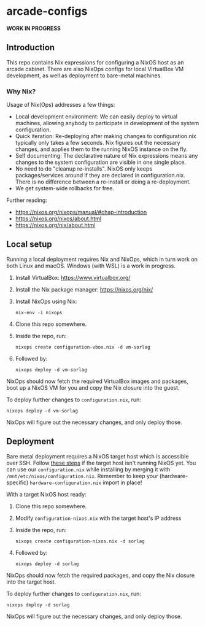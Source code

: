 # arcade-configs

**WORK IN PROGRESS**

## Introduction

This repo contains Nix expressions for configuring a NixOS host as an arcade
cabinet. There are also NixOps configs for local VirtualBox VM development, as
well as deployment to bare-metal machines.

### Why Nix?

Usage of Nix(Ops) addresses a few things:

- Local development environment: We can easily deploy to virtual machines,
  allowing anybody to participate in development of the system configuration.
- Quick iteration: Re-deploying after making changes to configuration.nix
  typically only takes a few seconds. Nix figures out the necessary changes, and
  applies them to the running NixOS instance on the fly.
- Self documenting: The declarative nature of Nix expressions means any changes
  to the system configuration are visible in one single place.
- No need to do "cleanup re-installs". NixOS only keeps packages/services around
  if they are declared in configuration.nix. There is no difference between
  a re-install or doing a re-deployment.
- We get system-wide rollbacks for free.

Further reading:

- https://nixos.org/nixops/manual/#chap-introduction
- https://nixos.org/nixos/about.html
- https://nixos.org/nix/about.html

## Local setup

Running a local deployment requires Nix and NixOps, which in turn work on both
Linux and macOS. Windows (with WSL) is a work in progress.

1. Install VirtualBox: https://www.virtualbox.org/
2. Install the Nix package manager: https://nixos.org/nix/
3. Install NixOps using Nix:

    ```
    nix-env -i nixops
    ```

4. Clone this repo somewhere.
5. Inside the repo, run:

    ```
    nixops create configuration-vbox.nix -d vm-sorlag
    ```
6. Followed by:

    ```
    nixops deploy -d vm-sorlag
    ```

NixOps should now fetch the required VirtualBox images and packages, boot up
a NixOS VM for you and copy the Nix closure into the guest.

To deploy further changes to `configuration.nix`, run:

```
nixops deploy -d vm-sorlag
```

NixOps will figure out the necessary changes, and only deploy those.

## Deployment

Bare metal deployment requires a NixOS target host which is accessible over
SSH. Follow [these
steps](https://nixos.org/nixos/manual/index.html#ch-installation) if the target
host isn't running NixOS yet. You can use our `configuration.nix` while
installing by merging it with `/mnt/etc/nixos/configuration.nix`.  Remember to
keep your (hardware-specific) `hardware-configuration.nix` import in place!

With a target NixOS host ready:

1. Clone this repo somewhere.
2. Modify `configuration-nixos.nix` with the target host's IP address
3. Inside the repo, run:

    ```
    nixops create configuration-nixos.nix -d sorlag
    ```
4. Followed by:

    ```
    nixops deploy -d sorlag
    ```

NixOps should now fetch the required packages, and copy the Nix closure into
the target host.

To deploy further changes to `configuration.nix`, run:

```
nixops deploy -d sorlag
```

NixOps will figure out the necessary changes, and only deploy those.
